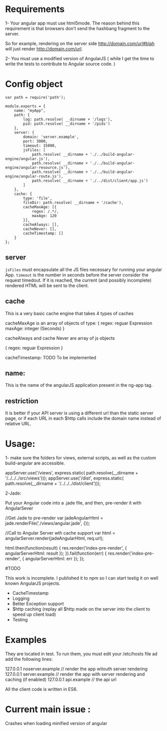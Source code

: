 # Requirements

1- Your angular app must use html5mode. The reason behind this requirement is that browsers don't send the hashbang fragment to the server.

So for example, rendering on the server side http://domain.com/url#blah will just render http://domain.com/url.

2- You must use a modified version of AngularJS ( while I get the time to write the tests to contribute to Angular source code. )


# Config object

```
var path = require('path');

module.exports = {
    name: "myApp",
    path: {
        log: path.resolve( __dirname + '/logs'),
        pid: path.resolve( __dirname + '/pids')
    },
    server: {
        domain: 'server.example',
        port: 3000,
        timeout: 15000,
        jsFiles: [
            path.resolve( __dirname + './../build-angular-engine/angular.js'),
            path.resolve( __dirname + './../build-angular-engine/angular-resource.js'),
            path.resolve( __dirname + './../build-angular-engine/angular-route.js'),
            path.resolve( __dirname + './../dist/client/app.js')
        ]
    },
    cache: {
        type: 'file',
        fileDir: path.resolve( __dirname + '/cache'),
        cacheMaxAge: [{
            regex: /.*/,
            maxAge: 120
        }],
        cacheAlways: [],
        cacheNever: [],
        cacheTimestamp: []
    }
};
```
## server

`jsFiles` must encapsulate all the JS files necessary for running your angular App.
`timeout` is the number in seconds before the server consider the request timedout. If it is reached, the current (and possibly incomplete) rendered HTML will be sent to the client.

## cache

This is  a very basic cache engine that takes 4 types of caches

cacheMaxAge is an array of objects of type:
{
    regex: reguar Expression
    maxAge: integer (Seconds)
}

cacheAlways and cache Never are array of js objects

{
    regex: reguar Expression
}

cacheTimestamp:
TODO To be implemented

## name:

This is the name of the angularJS application present in the ng-app tag.

## restriction

It is better if your API server is using a different url than the static server page, or if each URL in each $http calls include the domain name instead of relative URL.


# Usage:

1- make sure the folders for views, external scripts, as well as the custom build-angular are accessible.

appServer.use('/views', express.static( path.resolve(__dirname + '/../../../src/views')));
appServer.use('/dist', express.static( path.resolve(__dirname + '/../../../dist/client')));

2-Jade:

Put your Angular code into a .jade file, and then, pre-render it with AngularSever

 //Get Jade to pre-render
 var jadeAngularHtml = jade.renderFile('./views/angular.jade', {});

 //Call to Angular Server wth cache support
 var html = angularServer.render(jadeAngularHtml, req.url);

 html.then(function(result) {
    res.render('index-pre-render', { angularServerHtml: result });
 }).fail(function(err) {
    res.render('index-pre-render', { angularServerHtml: err });
 });

#TODO

This work is incomplete. I published it to npm so I can start testig it on well known AngularJS projects.

- CacheTimestamp
- Logging
- Better Exception support
- $http caching (replay all $http made on the server into the client to speed up client load)
- Testing

# Examples

They are located in test. To run them, you must edit your /etc/hosts file
ad add the following lines:

127.0.0.1   noserver.example    // render the app witouth server rendering
127.0.0.1   server.example      // render the app with server rendering and caching (if enabled)
127.0.0.1   api.example         // the api url


All the client code is written in ES6.

# Current main issue :

Crashes when loading minified version of angular



